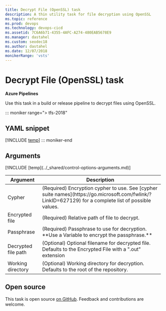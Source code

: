 ```yaml
---
title: Decrypt File (OpenSSL) task
description: A thin utility task for file decryption using OpenSSL
ms.topic: reference
ms.prod: devops
ms.technology: devops-cicd
ms.assetid: 7C6A6b71-4355-4AFC-A274-480EAB5678E9
ms.manager: dastahel
ms.custom: seodec18
ms.author: dastahel
ms.date: 12/07/2018
monikerRange: 'vsts'
---
```


# Decrypt File (OpenSSL) task

**Azure Pipelines**

Use this task in a build or release pipeline to decrypt files using OpenSSL.

::: moniker range="> tfs-2018"
## YAML snippet
[!INCLUDE [temp](../_shared/yaml/DecryptFileV1.md)]
::: moniker-end

## Arguments

<table><thead><tr><th>Argument</th><th>Description</th></tr></thead>
<tr><td>Cypher</td><td>(Required) Encryption cypher to use. See [cypher suite names](https://go.microsoft.com/fwlink/?LinkID=627129) for a complete list of possible values.</td></tr>
<tr><td>Encrypted file</td><td>(Required) Relative path of file to decrypt.</td></tr>
<tr><td>Passphrase</td><td>(Required) Passphrase to use for decryption. **Use a Variable to encrypt the passphrase.**</td></tr>
<tr><td>Decrypted file path</td><td>(Optional) Optional filename for decrypted file. Defaults to the Encrypted File with a ".out" extension</td></tr>
<tr><td>Working directory</td><td>(Optional) Working directory for decryption. Defaults to the root of the repository.</td></tr>
[!INCLUDE [temp](../_shared/control-options-arguments.md)]
</table>

## Open source

This task is open source [on GitHub](https://github.com/Microsoft/azure-pipelines-tasks). Feedback and contributions are welcome.
